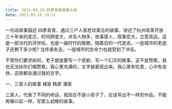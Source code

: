 ```yaml
---
title: 2021-03-26-四季青青故事大纲
date: 2021-03-26 19:51
---
```

一句话故事描述
四季青青，通过三户人家悲欢离合的故事，讲述了杭州改革开放三十年来的变迁，时间跨度大，涉及人物多，故事感人，叙事宏大，立意高远。这是一部当代的浮世绘，也是一曲时代的挽歌。随着旧的一代逝去，一座城市的老底子还剩下多少呢? 当传承失去，一座城市的生命力也就受到了冲击。

不管你们要求如何，老子就是要写一个悲剧，写一个幻灭的故事。这不是赞歌，我也无法给你们唱赞歌。我心里充满的，文字就表现出来。我心里有忧患，心中有垒快，这些都会通过我的文字。

一、三家人的故事
褚家
韩家
潘家

三家人，代表了不同的命运，我现在不是小孩子了，应该写出不一样的作品，不能再像以前一样，写那么幼稚的故事。